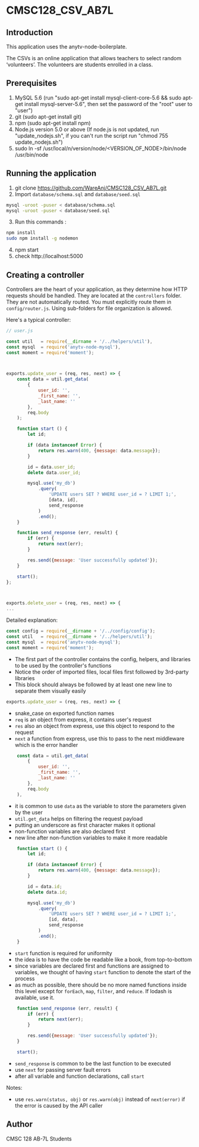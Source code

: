 CMSC128_CSV_AB7L
=====


Introduction
-----
This application uses the anytv-node-boilerplate.

The CSVs is an online application that allows teachers to select random ‘volunteers’. The volunteers are students enrolled in a class.


## Prerequisites
1. MySQL 5.6 (run "sudo apt-get install mysql-client-core-5.6 && sudo apt-get install mysql-server-5.6", then set the password of the "root" user to "user")
2. git (sudo apt-get install git)
3. npm (sudo apt-get install npm)
4. Node.js version 5.0 or above (If node.js is not updated, run "update_nodejs.sh", if you can't run the script run "chmod 755 update_nodejs.sh")
5. sudo ln -sf /usr/local/n/version/node/<VERSION_OF_NODE>/bin/node /usr/bin/node 

## Running the application

1. git clone https://github.com/WareAnj/CMSC128_CSV_AB7L.git
2. Import `database/schema.sql` and `database/seed.sql`
  ```sh
  mysql -uroot -puser < database/schema.sql
  mysql -uroot -puser < database/seed.sql
  ```

3. Run this commands :
  ```sh
  npm install
  sudo npm install -g nodemon
  ```
4. npm start
4. check http://localhost:5000


Creating a controller
-----

Controllers are the heart of your application, as they determine how HTTP requests should be handled. They are located at the `controllers` folder. They are not automatically routed. You must explicitly route them in `config/router.js`. Using sub-folders for file organization is allowed.

Here's a typical controller:

```javascript
// user.js

const util   = require(__dirname + '/../helpers/util'),
const mysql  = require('anytv-node-mysql'),
const moment = require('moment');



exports.update_user = (req, res, next) => {
    const data = util.get_data(
        {
            user_id: '',
            _first_name: '',
            _last_name: ''
        },
        req.body
    );

    function start () {
        let id;

        if (data instanceof Error) {
            return res.warn(400, {message: data.message});
        }

        id = data.user_id;
        delete data.user_id;

        mysql.use('my_db')
            .query(
                'UPDATE users SET ? WHERE user_id = ? LIMIT 1;',
                [data, id],
                send_response
            )
            .end();
    }

    function send_response (err, result) {
        if (err) {
            return next(err);
        }

        res.send({message: 'User successfully updated'});
    }

    start();
};



exports.delete_user = (req, res, next) => {
...
```

Detailed explanation:

```javascript
const config = require(__dirname + '/../config/config');
const util   = require(__dirname + '/../helpers/util');
const mysql  = require('anytv-node-mysql');
const moment = require('moment');
```

- The first part of the controller contains the config, helpers, and libraries to be used by the controller's functions
- Notice the order of imported files, local files first followed by 3rd-party libraries
- This block should always be followed by at least one new line to separate them visually easily



```javascript
exports.update_user = (req, res, next) => {
```

- snake_case on exported function names
- `req` is an object from express, it contains user's request
- `res` also an object from express, use this object to respond to the request
- `next` a function from express, use this to pass to the next middleware which is the error handler


```javascript
    const data = util.get_data(
        {
            user_id: '',
            _first_name: '',
            _last_name: ''
        },
        req.body
    ),
```

- it is common to use `data` as the variable to store the parameters given by the user
- `util.get_data` helps on filtering the request payload
- putting an underscore as first character makes it optional
- non-function variables are also declared first
- new line after non-function variables to make it more readable

```javascript
    function start () {
        let id;

        if (data instanceof Error) {
            return res.warn(400, {message: data.message});
        }

        id = data.id;
        delete data.id;

        mysql.use('my_db')
            .query(
                'UPDATE users SET ? WHERE user_id = ? LIMIT 1;',
                [id, data],
                send_response
            )
            .end();
    }
```

- `start` function is required for uniformity
- the idea is to have the code be readable like a book, from top-to-bottom
- since variables are declared first and functions are assigned to variables, we thought of having `start` function to denote the start of the process
- as much as possible, there should be no more named functions inside this level except for `forEach`, `map`, `filter`, and `reduce`. If lodash is available, use it.

```javascript
    function send_response (err, result) {
        if (err) {
            return next(err);
        }

        res.send({message: 'User successfully updated'});
    }

    start();
```

- `send_response` is common to be the last function to be executed
- use `next` for passing server fault errors
- after all variable and function declarations, call `start`

Notes:
- use `res.warn(status, obj)` or `res.warn(obj)`  instead of `next(error)` if the error is caused by the API caller




<!-- Install the tools needed:
```sh
npm install istanbul -g
npm install apidoc -g
npm install mocha -g
npm install --dev
```

## Running test

```sh
npm test
```

## Code coverage

```sh
npm run coverage
```
Then open coverage/lcov-report/index.html.

## API documentation

```sh
npm run docs
```
Then open apidoc/index.html. -->

## Author

CMSC 128 AB-7L Students